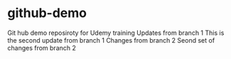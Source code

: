 # github-demo
Git hub demo reposiroty for Udemy training
Updates from branch 1
This is the second update from branch 1
Changes from branch 2
Seond set of changes from branch 2
